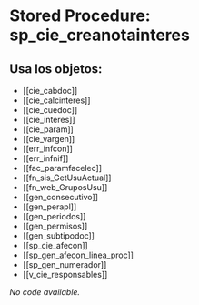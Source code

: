 # Stored Procedure: sp_cie_creanotainteres

## Usa los objetos:
- [[cie_cabdoc]]
- [[cie_calcinteres]]
- [[cie_cuedoc]]
- [[cie_interes]]
- [[cie_param]]
- [[cie_vargen]]
- [[err_infcon]]
- [[err_infnif]]
- [[fac_paramfacelec]]
- [[fn_sis_GetUsuActual]]
- [[fn_web_GruposUsu]]
- [[gen_consecutivo]]
- [[gen_perapl]]
- [[gen_periodos]]
- [[gen_permisos]]
- [[gen_subtipodoc]]
- [[sp_cie_afecon]]
- [[sp_gen_afecon_linea_proc]]
- [[sp_gen_numerador]]
- [[v_cie_responsables]]

*No code available.*
